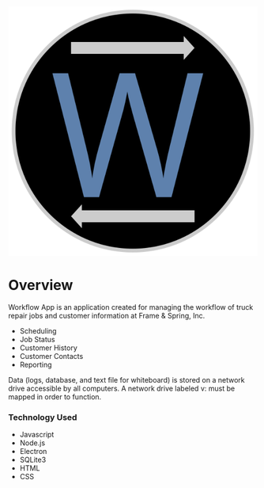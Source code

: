 ![Logo](/images/logo.svg?version=2)
# Overview
Workflow App is an application created for managing the workflow of truck repair jobs and customer information at Frame & Spring, Inc.

- Scheduling
- Job Status
- Customer History
- Customer Contacts
- Reporting 

Data (logs, database, and text file for whiteboard) is stored on a network drive accessible by all computers. A network drive labeled v: must be mapped in order to function. 

### Technology Used
- Javascript
- Node.js
- Electron
- SQLite3
- HTML
- CSS
